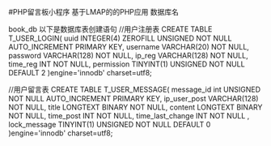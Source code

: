 #PHP留言板小程序
基于LMAP的的PHP应用 
数据库名

book_db
以下是数据库表创建语句 
//用户注册表 CREATE TABLE T_USER_LOGIN( uuid INTEGER(4) ZEROFILL UNSIGNED NOT NULL AUTO_INCREMENT PRIMARY KEY, username VARCHAR(20) NOT NULL, password VARCHAR(128) NOT NULL, ip_reg VARCHAR(128) NOT NULL, time_reg INT NOT NULL, permission TINYINT(1) UNSIGNED NOT NULL DEFAULT 2 )engine='innodb' charset=utf8;

//用户留言表 CREATE TABLE T_USER_MESSAGE( message_id int UNSIGNED NOT NULL AUTO_INCREMENT PRIMARY KEY, ip_user_post VARCHAR(128) NOT NULL, title LONGTEXT BINARY NOT NULL, content LONGTEXT BINARY NOT NULL, time_post INT NOT NULL, time_last_change INT NOT NULL , lock_message TINYINT(1) UNSIGNED NOT NULL DEFAULT 0 )engine='innodb' charset=utf8;
